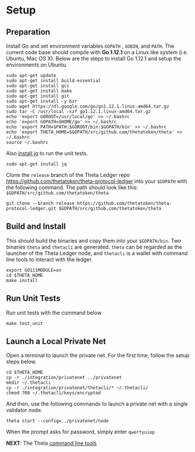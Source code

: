 # Setup

## Preparation

Install Go and set environment variables `GOPATH` , `GOBIN`, and `PATH`. The current code base should compile with **Go 1.12.1** on a Linux like system (i.e. Ubuntu, Mac OS X). Below are the steps to install Go 1.12.1 and setup the environments on Ubuntu.

```
sudo apt-get update
sudo apt-get install build-essential
sudo apt-get install gcc
sudo apt-get install make
sudo apt-get install git
sudo apt-get install -y bzr
sudo wget https://dl.google.com/go/go1.12.1.linux-amd64.tar.gz
sudo tar -C /usr/local -xzf go1.12.1.linux-amd64.tar.gz
echo 'export GOROOT=/usr/local/go' >> ~/.bashrc
echo 'export GOPATH=$HOME/go' >> ~/.bashrc
echo 'export PATH=$PATH:$GOROOT/bin:$GOPATH/bin' >> ~/.bashrc
echo 'export THETA_HOME=$GOPATH/src/github.com/thetatoken/theta' >> ~/.bashrc
source ~/.bashrc
```

Also [install jq](https://stedolan.github.io/jq/download/) to run the unit tests. 

```
sudo apt-get install jq
```

Clone the `release` branch of the Theta Ledger repo https://github.com/thetatoken/theta-protocol-ledger into your `$GOPATH` with the following command. The path should look like this: `$GOPATH/src/github.com/thetatoken/theta`

```
git clone --branch release https://github.com/thetatoken/theta-protocol-ledger.git $GOPATH/src/github.com/thetatoken/theta
```

## Build and Install
This should build the binaries and copy them into your `$GOPATH/bin`. Two binaries `theta` and `thetacli` are generated. `theta` can be regarded as the launcher of the Theta Ledger node, and `thetacli` is a wallet with command line tools to interact with the ledger. 
```
export GO111MODULE=on
cd $THETA_HOME
make install
```

## Run Unit Tests
Run unit tests with the command below
```
make test_unit
```

## Launch a Local Private Net
Open a terminal to launch the private net. For the first time, follow the setup steps below.
```
cd $THETA_HOME
cp -r ./integration/privatenet ../privatenet
mkdir ~/.thetacli
cp -r ./integration/privatenet/thetacli/* ~/.thetacli/
chmod 700 ~/.thetacli/keys/encrypted
```
And then, use the following commands to launch a private net with a single validator node.
```
theta start --config=../privatenet/node
```
When the prompt asks for password, simply enter `qwertyuiop`

**NEXT**: The Theta [command line tools](https://github.com/thetatoken/theta-mainnet-integration-guide/blob/master/docs/cmd.md#command-line-tool) 

